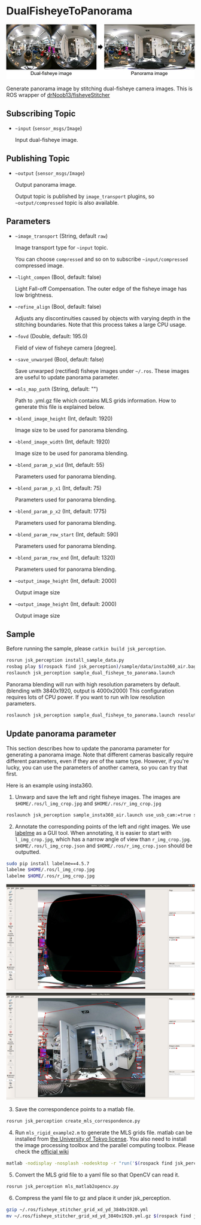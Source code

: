 # DualFisheyeToPanorama

![](images/dual_fisheye_to_panorama.jpg)

Generate panorama image by stitching dual-fisheye camera images.
This is ROS wrapper of [drNoob13/fisheyeStitcher](https://github.com/drNoob13/fisheyeStitcher)

## Subscribing Topic
* `~input` (`sensor_msgs/Image`)

  Input dual-fisheye image.

## Publishing Topic
* `~output` (`sensor_msgs/Image`)

  Output panorama image.

  Output topic is published by `image_transport` plugins, so `~output/compressed` topic is also available.

## Parameters

* `~image_transport` (String, default `raw`)

  Image transport type for `~input` topic.

  You can choose `compressed` and so on to subscribe `~input/compressed` compressed image.

* `~light_compen` (Bool, default: false)

  Light Fall-off Compensation. The outer edge of the fisheye image has low brightness.

* `~refine_align` (Bool, default: false)

  Adjusts any discontinuities caused by objects with varying depth in the stitching boundaries. Note that this process takes a large CPU usage.

* `~fovd` (Double, default: 195.0)

  Field of view of fisheye camera [degree].

* `~save_unwarped` (Bool, default: false)

  Save unwarped (rectified) fisheye images under `~/.ros`. These images are useful to update panorama parameter.

* `~mls_map_path` (String, default: "")

  Path to .yml.gz file which contains MLS grids information. How to generate this file is explained below.

* `~blend_image_height` (Int, default: 1920)

  Image size to be used for panorama blending.

* `~blend_image_width` (Int, default: 1920)

  Image size to be used for panorama blending.

* `~blend_param_p_wid` (Int, default: 55)

  Parameters used for panorama blending.

* `~blend_param_p_x1` (Int, default: 75)

  Parameters used for panorama blending.

* `~blend_param_p_x2` (Int, default: 1775)

  Parameters used for panorama blending.

* `~blend_param_row_start` (Int, default: 590)

  Parameters used for panorama blending.

* `~blend_param_row_end` (Int, default: 1320)

  Parameters used for panorama blending.

* `~output_image_height` (Int, default: 2000)

  Output image size

* `~output_image_height` (Int, default: 2000)

  Output image size

## Sample
Before running the sample, please `catkin build jsk_perception`.

```bash
rosrun jsk_perception install_sample_data.py
rosbag play $(rospack find jsk_perception)/sample/data/insta360_air.bag --loop --clock
roslaunch jsk_perception sample_dual_fisheye_to_panorama.launch
```

Panorama blending will run with high resolution parameters by default. (blending with 3840x1920, output is 4000x2000)
This configuration requires lots of CPU power. If you want to run wih low resolution parameters.

```bash
roslaunch jsk_perception sample_dual_fisheye_to_panorama.launch resolution_mode:=low
```

## Update panorama parameter
This section describes how to update the panorama parameter for generating a panorama image. Note that different cameras basically require different parameters, even if they are of the same type. However, if you're lucky, you can use the parameters of another camera, so you can try that first.

Here is an example using insta360.

1. Unwarp and save the left and right fisheye images. The images are `$HOME/.ros/l_img_crop.jpg` and `$HOME/.ros/r_img_crop.jpg`
```bash
roslaunch jsk_perception sample_insta360_air.launch use_usb_cam:=true save_unwarped:=true
```

2. Annotate the corresponding points of the left and right images. We use [labelme](https://github.com/wkentaro/labelme) as a GUI tool. When annotating, it is easier to start with `l_img_crop.jpg`, which has a narrow angle of view than `r_img_crop.jpg`. `$HOME/.ros/l_img_crop.json` and `$HOME/.ros/r_img_crop.json` should be outputted.
```bash
sudo pip install labelme==4.5.7
labelme $HOME/.ros/l_img_crop.jpg
labelme $HOME/.ros/r_img_crop.jpg
```

  ![Left image with annotation](./images/left_annotation.png)
  ![Right image with annotation](./images/right_annotation.png)


3. Save the correspondence points to a matlab file.
```bash
rosrun jsk_perception create_mls_correspondence.py
```

4. Run `mls_rigid_example2.m` to generate the MLS grids file. matlab can be installed from [the University of Tokyo license](https://jp.mathworks.com/academia/tah-portal/university-of-tokyo-40790257.html). You also need to install the image processing toolbox and the parallel computing toolbox.
Please check the [official wiki](https://github.com/drNoob13/fisheyeStitcher/wiki/How-to-create-the-MLS-%5BX,Y%5D-grids)

```bash
matlab -nodisplay -nosplash -nodesktop -r "run('$(rospack find jsk_perception)/scripts/mls_rigid_example2.m');exit"
```

5. Convert the MLS grid file to a yaml file so that OpenCV can read it.
```bash
rosrun jsk_perception mls_matlab2opencv.py
```

6. Compress the yaml file to gz and place it under jsk_perception.
```bash
gzip ~/.ros/fisheye_stitcher_grid_xd_yd_3840x1920.yml
mv ~/.ros/fisheye_stitcher_grid_xd_yd_3840x1920.yml.gz $(rospack find jsk_perception)/config/fisheye_stitcher_grid_xd_yd_3840x1920.yml.gz
```
